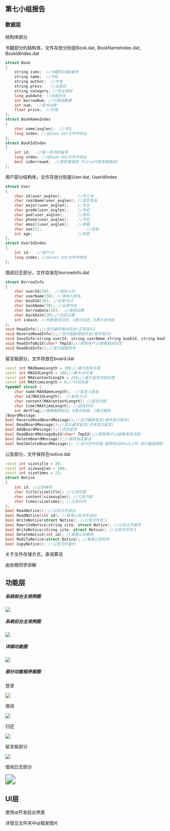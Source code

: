 ## 第七小组报告

### 数据层

结构体部分

书籍部分的结构体，文件存放分别是Book.dat,  BookNameIndex.dat, BookIdIndex.dat

```c++
struct Book
{
	string isbn;  //书籍的ISBN编号
	string name;  //书名
	string author;  //作者
	string press;	//出版社	
	string category; //专业类别	
	long pubdate; //出版时间
	int borrowNum; //已借阅数量
	int num;  //图书总数
	float price;  //价格
};
struct BookNameIndex
{
	char name[avglen];  //书名
	long index; //在book.dat文件中地址
};
struct BookIdIndex
{
	int id;   //每一本书的编号
	long index; //在book.dat文件中地址
	bool isBorrowed;  //是否被借阅（false代表未被借阅）
};
```

用户部分结构体，文件存放分别是User.dat, UserIdIndex 

```c++
struct User
{
	char id[user_avglen];		//学工号
	char realName[user_avglen];	//真实姓名
	char major[user_avglen];	//专业
	char grade[user_avglen];	//年纪
	char pwd[user_avglen];		//密码
	char phone[user_avglen];	//手机
	char email[user_avglen];	//邮箱
	char sex[1];					//性别
	int age;					//年龄
};
struct UserIdIndex
{
	int id;   //用户id
	long index; //在user.dat文件中地址
};
```

借阅日志部分，文件存放在borrowInfo.dat

```c++
struct BorrowInfo
{
	char userId[30];  //借阅人ID
	char userName[30]; //借阅人姓名
	char bookId[30]; //出借书id
	char bookName[30]; //出借书名
	char borrowDate[20];  //借阅日期
	char backDate[20];//应还日期
    int isback; //判断是否归还，1表示归还，0表示未归还
};
void ReadInfo();//显示最早借阅历史(正序显示)
void ReverseReadInfo();//显示最新借阅历史(倒序显示)
void SaveInfo(string userId, string userName,string bookId, string bookName);//接受参数，创建新的借阅记录
void ReadInfoById(char* TmpId);//按照用户id查看借阅历史
void ReadEndInfo();//显示超期图书 
```

留言板部分，文件存放在board.dat

```c++
const int MAXNameLength = 100;//最大姓名长度
const int MAXIdLength = 100;//最大id长度
const int MAXcontentLength = 256;//最大留言内容长度
const int MAXtimeLength = 8;//时间长度
typedef struct {
	char name[MAXNameLength];  //留言人姓名
	char id[MAXIdLength];  //留言人id
	char content[MAXcontentLength]; //留言内容
	char time[MAXtimeLength]; //留言时间
	int delFlag;//懒惰删除标志，0表示保留，1表示删除
}BoardMessage;
bool ReverseReadBoardMessage();//显示最新留言(倒序显示留言)
bool ReadBoardMessage();//显示最早留言(正序显示留言)
bool AddBoardMessage();//添加留言
bool ReadBoardMessageById(char* TmpId);//按照用户id查看发言内容
bool DeleteBoardMessage();//删除指定留言
bool RealDeleteBoardMessage(); //进行文件扫描 删除标记30%以上时 执行磁盘删除 减少空间占用
```

公告部分，文件保存在notice.dat

```c++
const int sizetitle = 20;
const int sizeavglen = 100;
const int sizetimes = 21;
struct Notice
{
	int id; //公告编号
	char title[sizetitle]; //公告标题
	char content[sizeavglen]; //公告内容
	char times[sizetimes]; //公告时间
};
bool ReadNotice(); //公告文件读出
bool ReadNotice(int id); //单条公告文件读出
bool WriteNotice(struct Notice); //公告文件写入
bool RewriteNotice(string site, struct Notice); //公告文件重写
bool WriteNotice(string site, struct Notice); //公告文件写入
bool DeleteNotice(int id); //单条公告删除
bool ModifyNotice(struct Notice); //单条公告修改
bool CopyNotice(); //公告文件备份
```

关于文件存储方式，查询算法

由张根同学讲解

## 功能层

##### 系统前台主用例图

![](https://ftp.bmp.ovh/imgs/2019/10/211cd4cc75ce531e.png)

##### 系统后台主用例图

![](https://ftp.bmp.ovh/imgs/2019/10/cf472f3886f1e8e6.png)

##### 详细功能图

![](https://ftp.bmp.ovh/imgs/2019/10/5fb2618fa68fbfff.png)

##### 部分功能程序框图

登录

![](https://ftp.bmp.ovh/imgs/2019/10/a8f03616f1b70581.png)

借阅

![](https://ftp.bmp.ovh/imgs/2019/10/b0e2bef0b6ad3e0d.png)

归还

![](https://ftp.bmp.ovh/imgs/2019/10/6e0a007a8ef9f238.png)

留言板部分

![](https://ftp.bmp.ovh/imgs/2019/10/c999eaeec72d42c2.jpg)

借阅日志部分

<img src="https://ftp.bmp.ovh/imgs/2019/10/57c657687214a34a.jpg" style="zoom:200%;" />

## UI层

使用qt开发前台界面

详情见文件夹中qt框架图片